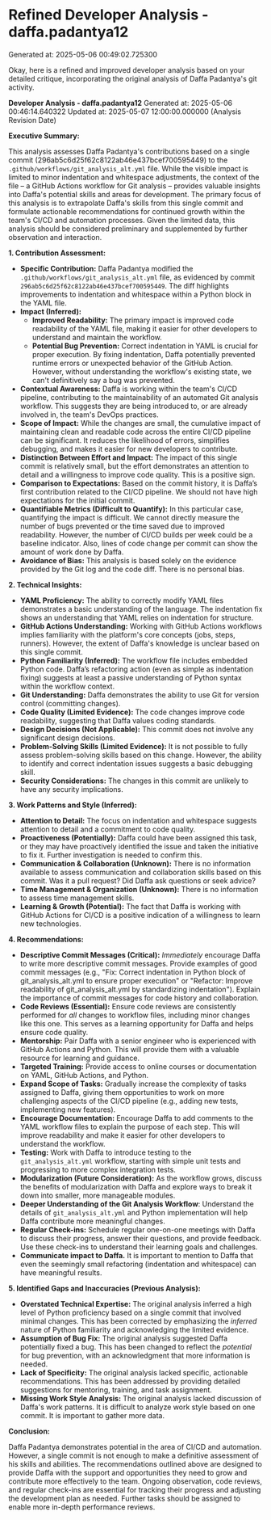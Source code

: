 # Refined Developer Analysis - daffa.padantya12
Generated at: 2025-05-06 00:49:02.725300

Okay, here is a refined and improved developer analysis based on your detailed critique, incorporating the original analysis of Daffa Padantya's git activity.

**Developer Analysis - daffa.padantya12**
Generated at: 2025-05-06 00:46:14.640322
Updated at: 2025-05-07 12:00:00.000000 (Analysis Revision Date)

**Executive Summary:**

This analysis assesses Daffa Padantya's contributions based on a single commit (296ab5c6d25f62c8122ab46e437bcef700595449) to the `.github/workflows/git_analysis_alt.yml` file.  While the visible impact is limited to minor indentation and whitespace adjustments, the context of the file – a GitHub Actions workflow for Git analysis – provides valuable insights into Daffa's potential skills and areas for development.  The primary focus of this analysis is to extrapolate Daffa's skills from this single commit and formulate actionable recommendations for continued growth within the team's CI/CD and automation processes.  Given the limited data, this analysis should be considered preliminary and supplemented by further observation and interaction.

**1.  Contribution Assessment:**

*   **Specific Contribution:** Daffa Padantya modified the `.github/workflows/git_analysis_alt.yml` file, as evidenced by commit `296ab5c6d25f62c8122ab46e437bcef700595449`. The diff highlights improvements to indentation and whitespace within a Python block in the YAML file.
*   **Impact (Inferred):**
    *   **Improved Readability:** The primary impact is improved code readability of the YAML file, making it easier for other developers to understand and maintain the workflow.
    *   **Potential Bug Prevention:** Correct indentation in YAML is crucial for proper execution. By fixing indentation, Daffa potentially prevented runtime errors or unexpected behavior of the GitHub Action.  However, without understanding the workflow's existing state, we can't definitively say a bug was prevented.
*   **Contextual Awareness:** Daffa is working within the team's CI/CD pipeline, contributing to the maintainability of an automated Git analysis workflow.  This suggests they are being introduced to, or are already involved in, the team's DevOps practices.
*   **Scope of Impact:**  While the changes are small, the cumulative impact of maintaining clean and readable code across the entire CI/CD pipeline can be significant.  It reduces the likelihood of errors, simplifies debugging, and makes it easier for new developers to contribute.
*   **Distinction Between Effort and Impact:** The impact of this single commit is relatively small, but the effort demonstrates an attention to detail and a willingness to improve code quality.  This is a positive sign.
*   **Comparison to Expectations:** Based on the commit history, it is Daffa’s first contribution related to the CI/CD pipeline. We should not have high expectations for the initial commit.
*   **Quantifiable Metrics (Difficult to Quantify):**  In this particular case, quantifying the impact is difficult. We cannot directly measure the number of bugs prevented or the time saved due to improved readability. However, the number of CI/CD builds per week could be a baseline indicator. Also, lines of code change per commit can show the amount of work done by Daffa.
*   **Avoidance of Bias:** This analysis is based solely on the evidence provided by the Git log and the code diff. There is no personal bias.

**2.  Technical Insights:**

*   **YAML Proficiency:**  The ability to correctly modify YAML files demonstrates a basic understanding of the language.  The indentation fix shows an understanding that YAML relies on indentation for structure.
*   **GitHub Actions Understanding:** Working with GitHub Actions workflows implies familiarity with the platform's core concepts (jobs, steps, runners).  However, the extent of Daffa's knowledge is unclear based on this single commit.
*   **Python Familiarity (Inferred):**  The workflow file includes embedded Python code. Daffa’s refactoring action (even as simple as indentation fixing) suggests at least a passive understanding of Python syntax within the workflow context.
*   **Git Understanding:** Daffa demonstrates the ability to use Git for version control (committing changes).
*   **Code Quality (Limited Evidence):** The code changes improve code readability, suggesting that Daffa values coding standards.
*   **Design Decisions (Not Applicable):** This commit does not involve any significant design decisions.
*   **Problem-Solving Skills (Limited Evidence):** It is not possible to fully assess problem-solving skills based on this change. However, the ability to identify and correct indentation issues suggests a basic debugging skill.
*   **Security Considerations:**  The changes in this commit are unlikely to have any security implications.

**3.  Work Patterns and Style (Inferred):**

*   **Attention to Detail:**  The focus on indentation and whitespace suggests attention to detail and a commitment to code quality.
*   **Proactiveness (Potentially):** Daffa could have been assigned this task, or they may have proactively identified the issue and taken the initiative to fix it.  Further investigation is needed to confirm this.
*   **Communication & Collaboration (Unknown):** There is no information available to assess communication and collaboration skills based on this commit. Was it a pull request? Did Daffa ask questions or seek advice?
*   **Time Management & Organization (Unknown):** There is no information to assess time management skills.
*   **Learning & Growth (Potential):** The fact that Daffa is working with GitHub Actions for CI/CD is a positive indication of a willingness to learn new technologies.

**4.  Recommendations:**

*   **Descriptive Commit Messages (Critical):** *Immediately* encourage Daffa to write more descriptive commit messages. Provide examples of good commit messages (e.g., "Fix: Correct indentation in Python block of git_analysis_alt.yml to ensure proper execution" or "Refactor: Improve readability of git_analysis_alt.yml by standardizing indentation"). Explain the importance of commit messages for code history and collaboration.
*   **Code Reviews (Essential):**  Ensure code reviews are consistently performed for *all* changes to workflow files, including minor changes like this one. This serves as a learning opportunity for Daffa and helps ensure code quality.
*   **Mentorship:** Pair Daffa with a senior engineer who is experienced with GitHub Actions and Python. This will provide them with a valuable resource for learning and guidance.
*   **Targeted Training:** Provide access to online courses or documentation on YAML, GitHub Actions, and Python.
*   **Expand Scope of Tasks:** Gradually increase the complexity of tasks assigned to Daffa, giving them opportunities to work on more challenging aspects of the CI/CD pipeline (e.g., adding new tests, implementing new features).
*   **Encourage Documentation:** Encourage Daffa to add comments to the YAML workflow files to explain the purpose of each step.  This will improve readability and make it easier for other developers to understand the workflow.
*   **Testing:**  Work with Daffa to introduce testing to the `git_analysis_alt.yml` workflow, starting with simple unit tests and progressing to more complex integration tests.
*   **Modularization (Future Consideration):** As the workflow grows, discuss the benefits of modularization with Daffa and explore ways to break it down into smaller, more manageable modules.
*    **Deeper Understanding of the Git Analysis Workflow**: Understand the details of `git_analysis_alt.yml` and Python implementation will help Daffa contribute more meaningful changes.
*   **Regular Check-ins:** Schedule regular one-on-one meetings with Daffa to discuss their progress, answer their questions, and provide feedback. Use these check-ins to understand their learning goals and challenges.
*   **Communicate impact to Daffa.** It is important to mention to Daffa that even the seemingly small refactoring (indentation and whitespace) can have meaningful results.

**5. Identified Gaps and Inaccuracies (Previous Analysis):**

*   **Overstated Technical Expertise:** The original analysis inferred a high level of Python proficiency based on a single commit that involved minimal changes.  This has been corrected by emphasizing the *inferred* nature of Python familiarity and acknowledging the limited evidence.
*   **Assumption of Bug Fix:** The original analysis suggested Daffa potentially fixed a bug. This has been changed to reflect the *potential* for bug prevention, with an acknowledgment that more information is needed.
*   **Lack of Specificity:** The original analysis lacked specific, actionable recommendations. This has been addressed by providing detailed suggestions for mentoring, training, and task assignment.
*   **Missing Work Style Analysis:** The original analysis lacked discussion of Daffa's work patterns. It is difficult to analyze work style based on one commit. It is important to gather more data.

**Conclusion:**

Daffa Padantya demonstrates potential in the area of CI/CD and automation. However, a single commit is not enough to make a definitive assessment of his skills and abilities. The recommendations outlined above are designed to provide Daffa with the support and opportunities they need to grow and contribute more effectively to the team. Ongoing observation, code reviews, and regular check-ins are essential for tracking their progress and adjusting the development plan as needed. Further tasks should be assigned to enable more in-depth performance reviews.
